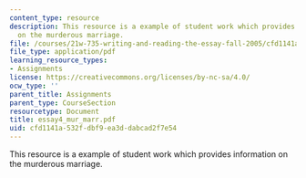 ```yaml
---
content_type: resource
description: This resource is a example of student work which provides information
  on the murderous marriage.
file: /courses/21w-735-writing-and-reading-the-essay-fall-2005/cfd1141a532fdbf9ea3ddabcad2f7e54_essay4_mur_marr.pdf
file_type: application/pdf
learning_resource_types:
- Assignments
license: https://creativecommons.org/licenses/by-nc-sa/4.0/
ocw_type: ''
parent_title: Assignments
parent_type: CourseSection
resourcetype: Document
title: essay4_mur_marr.pdf
uid: cfd1141a-532f-dbf9-ea3d-dabcad2f7e54
---
```

This resource is a example of student work which provides information on the murderous marriage.